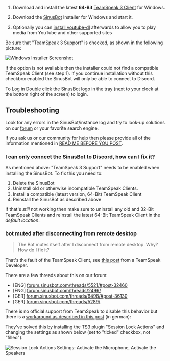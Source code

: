 1. Download and install the latest **64-Bit** [TeamSpeak 3 Client](https://teamspeak.com/en/downloads/) for Windows.

2. Download the [SinusBot](https://www.sinusbot.com/#download) Installer for Windows and start it.

3. Optionally you can [install youtube-dl](https://sinusbot.github.io/docs/youtube-dl/) afterwards to allow you to play media from YouTube and other supported sites

Be sure that "TeamSpeak 3 Support" is checked, as shown in the following picture:

![Windows Installer Screenshot](windows_installer.png)

If the option is not available then the installer could not find a compatible TeamSpeak Client (see step 1).
If you continue installation without this checkbox enabled the SinusBot will only be able to connect to Discord.

To Log in Double click the SinusBot logo in the tray (next to your clock at the bottom right of the screen) to login.

## Troubleshooting

Look for any errors in the SinusBot/instance log and try to look-up solutions on our [forum](https://forum.sinusbot.com/) or your favorite search engine.

If you ask us or our community for help then please provide all of the information mentioned in [READ ME BEFORE YOU POST](https://forum.sinusbot.com/threads/read-me-before-you-post.115/).

### I can only connect the SinusBot to Discord, how can I fix it?

As mentioned above: "TeamSpeak 3 Support" needs to be enabled when installing the SinusBot. To fix this you need to:

1. Delete the SinusBot
2. Uninstall old or otherwise incompatible TeamSpeak Clients.
3. Install a compatible (latest version, 64-Bit) TeamSpeak Client
4. Reinstall the SinusBot as described above

If that's *still* not working then make sure to uninstall any old and 32-Bit TeamSpeak Clients and reinstall the latest 64-Bit TeamSpeak Client in the *default location*.

### bot muted after disconnecting from remote desktop

> The Bot mutes itself after I disconnect from remote desktop. Why? How do I fix it?

That's the fault of the TeamSpeak Client, see [this post](https://forum.teamspeak.com/threads/72927-Not-possible-Microphone-Mutes-on-Computer-Lock) from a TeamSpeak Developer.

There are a few threads about this on our forum:

- \[ENG] [forum.sinusbot.com/threads/5521/#post-32460](https://forum.sinusbot.com/threads/disconnecting-rdp-bot-mutes-it-self.5521/#post-32460)
- \[ENG] [forum.sinusbot.com/threads/2496/](https://forum.sinusbot.com/threads/sinusbot-mutes-itself-on-a-headless-pc-when-not-connected-to-teamviewer.2496/)
- \[GER] [forum.sinusbot.com/threads/6498/#post-36130](https://forum.sinusbot.com/threads/sinusbot-muted-sich-windows-server.6498/#post-36130)
- \[GER] [forum.sinusbot.com/threads/5289/](https://forum.sinusbot.com/threads/sinusbot-mutet-sich.5289/)

There is no official support from TeamSpeak to disable this behavior but there is a [workaround as described in this post](https://forum.sinusbot.com/threads/sinusbot-mutet-sich.5289/page-2#post-33696) (in german):

They've solved this by installing the TS3 plugin "Session Lock Actions" and changing the settings as shown below (set to "ticked" checkbox, not "filled").

![Session Lock Actions Settings: Activate the Microphone, Activate the Speakers](windows_session_lock_actions_settings.png)

